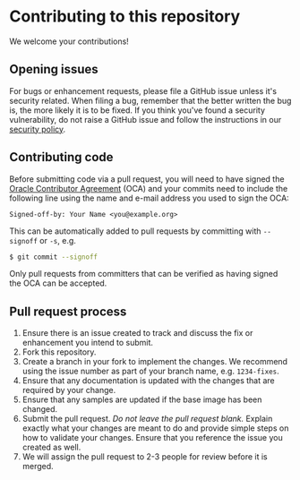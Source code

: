 # Contributing to this repository

We welcome your contributions!

## Opening issues

For bugs or enhancement requests, please file a GitHub issue unless it's
security related. When filing a bug, remember that the better written the bug
is, the more likely it is to be fixed. If you think you've found a security
vulnerability, do not raise a GitHub issue and follow the instructions in our
[security policy](SECURITY.md).

## Contributing code

Before submitting code via a pull request, you will need to have signed the
[Oracle Contributor Agreement](https://oca.opensource.oracle.com/) (OCA) and
your commits need to include the following line using the name and e-mail
address you used to sign the OCA:

```
Signed-off-by: Your Name <you@example.org>
```

This can be automatically added to pull requests by committing with `--signoff`
or `-s`, e.g.

```bash
$ git commit --signoff
```

Only pull requests from committers that can be verified as having signed the
OCA can be accepted.

## Pull request process

1. Ensure there is an issue created to track and discuss the fix or enhancement
   you intend to submit.
2. Fork this repository.
3. Create a branch in your fork to implement the changes. We recommend using
   the issue number as part of your branch name, e.g. `1234-fixes`.
4. Ensure that any documentation is updated with the changes that are required
   by your change.
5. Ensure that any samples are updated if the base image has been changed.
6. Submit the pull request. *Do not leave the pull request blank.* Explain
   exactly what your changes are meant to do and provide simple steps on how to
   validate your changes. Ensure that you reference the issue you created as
   well.
7. We will assign the pull request to 2-3 people for review before it is
   merged.
